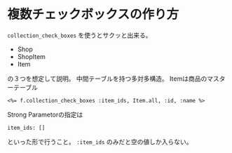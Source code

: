 # 複数チェックボックスの作り方

`collection_check_boxes` を使うとサクッと出来る。

- Shop
- ShopItem
- Item

の３つを想定して説明。
中間テーブルを持つ多対多構造。
Itemは商品のマスターテーブル

```
<%= f.collection_check_boxes :item_ids, Item.all, :id, :name %>
```

Strong Parametorの指定は

```
item_ids: []
```

といった形で行うこと。
`:item_ids` のみだと空の値しか入らない。
